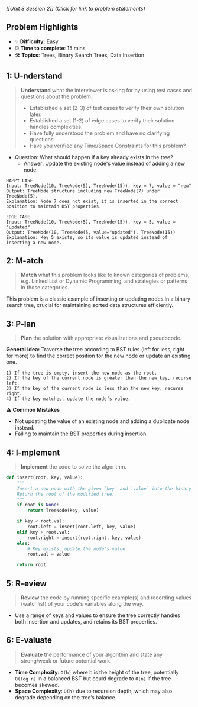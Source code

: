 *[[Unit 8 Session 2]] (Click for link to problem statements)*

## Problem Highlights

* 💡 **Difficulty:** Easy
* ⏰ **Time to complete**: 15 mins
* 🛠️ **Topics**: Trees, Binary Search Trees, Data Insertion
    
## 1: U-nderstand

> **Understand** what the interviewer is asking for by using test cases and questions about the problem.
> - Established a set (2-3) of test cases to verify their own solution later.
> - Established a set (1-2) of edge cases to verify their solution handles complexities.
> - Have fully understood the problem and have no clarifying questions.
> - Have you verified any Time/Space Constraints for this problem?

- Question: What should happen if a key already exists in the tree?
    - Answer: Update the existing node's value instead of adding a new node.

```
HAPPY CASE
Input: TreeNode(10, TreeNode(5), TreeNode(15)), key = 7, value = "new"
Output: TreeNode structure including new TreeNode(7) under TreeNode(5).
Explanation: Node 7 does not exist, it is inserted in the correct position to maintain BST properties.

EDGE CASE
Input: TreeNode(10, TreeNode(5), TreeNode(15)), key = 5, value = "updated"
Output: TreeNode(10, TreeNode(5, value="updated"), TreeNode(15))
Explanation: Key 5 exists, so its value is updated instead of inserting a new node.
```

## 2: M-atch

> **Match** what this problem looks like to known categories of problems, e.g. Linked List or Dynamic Programming, and strategies or patterns in those categories.

This problem is a classic example of inserting or updating nodes in a binary search tree, crucial for maintaining sorted data structures efficiently.

## 3: P-lan

> **Plan** the solution with appropriate visualizations and pseudocode.

**General Idea:** Traverse the tree according to BST rules (left for less, right for more) to find the correct position for the new node or update an existing one.

```
1) If the tree is empty, insert the new node as the root.
2) If the key of the current node is greater than the new key, recurse left.
3) If the key of the current node is less than the new key, recurse right.
4) If the key matches, update the node’s value.
```

**⚠️ Common Mistakes**

- Not updating the value of an existing node and adding a duplicate node instead.
- Failing to maintain the BST properties during insertion.

## 4: I-mplement

> **Implement** the code to solve the algorithm.

```python
def insert(root, key, value):
    """
    Insert a new node with the given `key` and `value` into the binary search tree rooted at `root`.
    Return the root of the modified tree.
    """
    if root is None:
        return TreeNode(key, value)

    if key < root.val:
        root.left = insert(root.left, key, value)
    elif key > root.val:
        root.right = insert(root.right, key, value)
    else:
        # Key exists, update the node's value
        root.val = value

    return root
```
    
## 5: R-eview

> **Review** the code by running specific example(s) and recording values (watchlist) of your code's variables along the way.

- Use a range of keys and values to ensure the tree correctly handles both insertion and updates, and retains its BST properties.

## 6: E-valuate

> **Evaluate** the performance of your algorithm and state any strong/weak or future potential work.

* **Time Complexity**: `O(h)` where h is the height of the tree, potentially `O(log n)` in a balanced BST but could degrade to `O(n)` if the tree becomes skewed.
* **Space Complexity**: `O(h)` due to recursion depth, which may also degrade depending on the tree’s balance.
